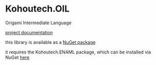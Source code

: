 # Kohoutech.OIL
Origami Intermediate Language

<a href="https://kohoutech.github.io/Kohoutech.OIL/">project documentation</a><br/>

this library is available as a <a href="https://www.nuget.org/packages/Kohoutech.OIL/">NuGet package</a><br/>

it requires the Kohoutech.ENAML package, which can be installed via NuGet <a href="https://www.nuget.org/packages/Kohoutech.ENAML/">here</a>
